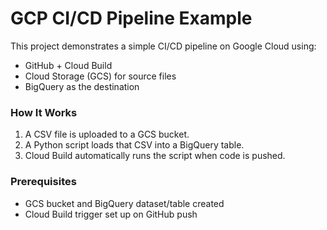 # GCP CI/CD Pipeline Example

This project demonstrates a simple CI/CD pipeline on Google Cloud using:

- GitHub + Cloud Build
- Cloud Storage (GCS) for source files
- BigQuery as the destination

### How It Works

1. A CSV file is uploaded to a GCS bucket.
2. A Python script loads that CSV into a BigQuery table.
3. Cloud Build automatically runs the script when code is pushed.

### Prerequisites

- GCS bucket and BigQuery dataset/table created
- Cloud Build trigger set up on GitHub push
